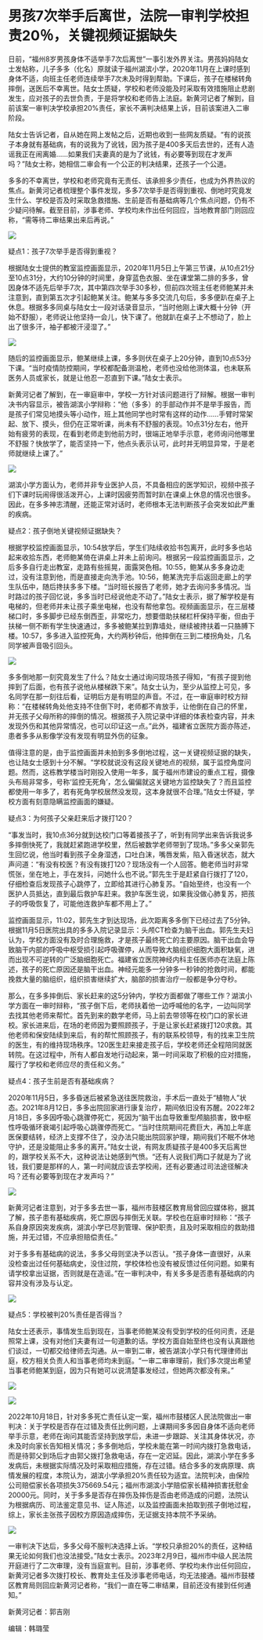 # 男孩7次举手后离世，法院一审判学校担责20％，关键视频证据缺失

日前，“福州8岁男孩身体不适举手7次后离世”一事引发外界关注。男孩妈妈陆女士发帖称，儿子多多（化名）原就读于福州湖滨小学，2020年11月在上课时感到身体不适，向班主任老师连续举手7次未及时得到帮助。下课后，孩子在楼梯转角摔倒，送医后不幸离世。陆女士质疑，学校和老师没能及时采取有效措施阻止悲剧发生，应对孩子的去世负责，于是将学校和老师告上法庭。新黄河记者了解到，目前该案一审判决学校承担20%责任，家长不满判决结果上诉，目前该案进入二审阶段。

陆女士告诉记者，自从她在网上发帖之后，近期也收到一些网友质疑。“有的说孩子本身就有基础病，有的说我为了讹钱，因为孩子是400多天后去世的，还有人造谣我正在闹离婚……如果我们夫妻真的是为了讹钱，有必要等到现在才发声吗？”陆女士称，她相信二审会有一个公正的判决结果，还孩子一个公道。

多多的不幸离世，学校和老师究竟有无责任、该承担多少责任，也成为外界热议的焦点。新黄河记者梳理整个事件发现，多多7次举手是否得到重视、倒地时究竟发生什么、学校是否及时采取急救措施、生前是否有基础病等几个焦点问题，仍有不少疑问待解。截至目前，涉事老师、学校均未作出任何回应，当地教育部门则回应称，“需等待二审结果出来后再说。”

![](https://inews.gtimg.com/news_bt/O-ewO8yThvMG_W3OnFVO7IZwR7Sark6m9UC3CJW9fspc8AA/1000)

疑点1：孩子7次举手是否得到重视？

根据陆女士提供的教室监控画面显示，2020年11月5日上午第三节课，从10点21分至10点31分，大约10分钟的时间里，身穿蓝色衣服、坐在课堂第二排的多多，曾因身体不适先后举手7次，其中第四次举手30多秒，但前四次班主任老师鲍某并未注意到，直到第五次才引起鲍某关注。鲍某与多多交流几句后，多多便趴在桌子上休息。根据多多同桌与陆女士一段对话录音显示，“当时他刚上课大概十分钟（开始不舒服），老师说让他坚持一会儿，快下课了。他就趴在桌子上不想动了，脸上出了很多汗，袖子都被汗浸湿了。”

![](https://inews.gtimg.com/news_bt/OAWh3I2ZqYN0tyKoGA6XVHyK6qdf7hG8Sz71lsiyZ1tf4AA/1000)

随后的监控画面显示，鲍某继续上课，多多则伏在桌子上20分钟，直到10点53分下课。“当时疫情防控期间，学校都配备测温枪，老师也没给他测体温，也未联系医务人员或家长，就是让他忍一忍直到下课。”陆女士表示。

新黄河记者了解到，在一审庭审中，学校一方针对该问题进行了辩解。根据一审判决书内容显示，被告湖滨小学辩称：“他（多多）的手部动作并不是举手报告，而是孩子们常见地摸头等小动作，班上其他同学也时常有这样的动作……手臂时常架起、放下、摸头，但仍在正常听课，尚未有不舒服的表现。10点31分左右，他开始有疲劳的表现，在看到老师走到他前方时，很端正地举手示意，老师询问他哪里不舒服？快放学了，能否坚持一下，他点头表示认可，此时并无明显异常，于是老师就继续上课了。”

![](https://inews.gtimg.com/news_bt/OftVCzV3xg8HpPSQYpDMEl5uVPLk3GQtBX4u9DbHehR08AA/1000)

湖滨小学方面认为，老师并非专业医护人员，不具备相应的医学知识，视频中孩子们下课时玩闹得很活泼开心，上课时因疲劳而暂时趴在课桌上休息的情况也很多。因此，在多多神志清醒，还能正常对话时，老师根本无法判断孩子会突发如此严重的疾病。

疑点2：孩子倒地关键视频证据缺失？

根据学校监控画面显示，10:54放学后，学生们陆续收拾书包离开，此时多多也站起来收拾东西，老师鲍某倚在讲桌上并未上前询问。根据另一段监控画面显示，之后多多自行走出教室，走路有些摇晃，面露哭色相。10:55，鲍某从多多身边走过，没有注意到他，而是直接走向洗手池。10:56，鲍某洗完手后返回走廊上的学生队伍中，随后搀扶多多下楼。“当时班长报告了老师，她才去询问多多情况。当时路过的孩子回忆说，多多当时已经说他走不动了。”陆女士表示，据了解学校是有电梯的，但老师并未让孩子乘坐电梯，也没有帮他拿包。视频画面显示，在三层楼梯口时，多多脚步已经东倒西歪，非常吃力，想要借助扶梯栏杆保持平衡，但由于扶梯一侧不断有学生快速通过，多多被鲍某拉到靠墙处，继续被搀扶着一只胳膊下楼。10:57，多多进入监控死角，大约两秒钟后，他摔倒在三到二楼拐角处，几名同学被声音吸引回头。

![](https://inews.gtimg.com/news_bt/OzW2q2HB_TgC5mwUx1_FwJdg0MnKDh8uZC6D62NSrBCPsAA/1000)

多多倒地那一刻究竟发生了什么？陆女士通过询问现场孩子得知，“有孩子提到他摔到了后面，也有孩子说他从楼梯跌下来”。陆女士认为，至少从监控上可见，多名同学在那一刻往后看，证明后方是有明显的声音。不过，在一审庭审时校方辩称：“在楼梯转角处他支持不住倒下时，老师都不肯放手，让他倒在自己的怀里，并无孩子父母所称的摔倒的情况。根据孩子入院记录中详细的体表检查内容，并未发现外伤和其他异常情况，也可以印证这一点。”此外，福建省立医院方面亦陈述，患者多多从影像学没有发现有明显外伤的征象。

值得注意的是，由于监控画面并未拍到多多倒地过程，这一关键视频证据的缺失，也让陆女士感到十分不解。“学校就说没有这段关键地点的视频，属于监控角度问题。然而，这栋教学楼当时刚投入使用一年多，属于福州市建设的重点工程，摄像头布局非常多，号称‘监控无死角’，怎么偏偏就这关键地方监控缺失了？而且监控都使用一年多了，若有死角学校居然没发现，这本身就很不合理。”陆女士怀疑，学校方面有刻意隐瞒监控画面的嫌疑。

疑点3：为何孩子父亲赶来后才拨打120？

“事发当时，我10点36分就到达校门口等着接孩子了，听到有同学出来告诉我说多多摔倒快死了，我就赶紧跑进学校里，然后被数学老师带到了现场。”多多父亲郭先生回忆说，他当时看到孩子全身湿透，口吐白沫，嘴唇发紫，陷入昏迷状态，就大声问道：“有没有校医？有没有拨打120？现场没有一个人回答。鲍老师当时非常慌张，坐在地上，手在发抖，问她什么也不说。”郭先生于是赶紧自行拨打了120，仔细检查后发现孩子心跳停了，立即给其进行心肺复苏。“自始至终，也没有一个医护人员抵达，直到最后救护车赶来。救护车医生说，如果我没做心肺复苏，把孩子的呼吸恢复了，可能他连救护车都不用上了。”

监控画面显示，11:02，郭先生才到达现场，此次距离多多倒下已经过去了5分钟。根据11月5日医院出具的多多入院记录显示：头颅CT检查为脑干出血。郭先生夫妇认为，学校方面没有及时合理施救，才是孩子最终死亡的主要原因。脑干出血会导致脑干内部的呼吸中枢受损引起呼吸骤停，从而导致大脑组织细胞大面积缺氧，进而出现不可逆转的广泛脑细胞死亡。福建省立医院神经内科主任医师亦在法庭上陈述，孩子的死亡原因还是脑干出血。神经元能多一分钟多一秒钟的抢救时间，都能挽救大量的脑组织，组织损害继续扩大，脑部的损害治疗一般都是争分夺秒。

那么，在多多摔倒后、家长赶来的这5分钟内，学校方面都做了哪些工作？湖滨小学方面在一审时辩称，“孩子倒下后，老师扶着他一边呼喊他的名字，一边叫同学去找其他老师来帮忙。首先到来的数学老师，马上前去带领等在校门口的家长进校。家长进来后，在场的老师因为要照顾孩子，于是让家长赶紧拨打120求救。其他老师和保安陆续到来后，有的帮忙照顾孩子，有的联系校领导，有的找来卫生院的医生，有的维持现场秩序。120医生赶来接走孩子后，学校老师还全程陪同就医转院。在这过程中，所有人都自发地行动起来，第一时间采取了积极的应对措施，履行了学校和老师应尽的责任和义务。”

疑点4：孩子生前是否有基础疾病？

2020年11月5日，多多昏迷后被紧急送往医院救治，手术后一直处于“植物人”状态。2021年8月12日，多多出院回家进行康复治疗，期间依旧没有苏醒。2022年2月18日，多多因呼吸心跳骤停死亡，死因为“脑干出血导致重型颅脑损害，致中枢性呼吸循环衰竭引起呼吸心跳骤停而死亡。“当时住院期间花费巨大，再加上年底医保要结转，经济上支撑不住了，没办法只能出院回家护理，期间我们不眠不休地守护，还是没能阻止多多的离开。”陆女士说，有网友质疑孩子是400多天后离世的，跟学校关系不大，这种说法让她感到气愤。“还有人说我们两口子就是为了讹钱，我们要是那样的人，第一时间就应该去学校闹，还有必要通过司法途径解决吗？还有必要等到现在才发声吗？”

![](https://inews.gtimg.com/news_bt/Oy7m2vFpGHyI_72G0bDxG78ZEWoMdqbAgFng8gqHDXfnMAA/1000)

新黄河记者注意到，对于多多去世一事，福州市鼓楼区教育局曾回应媒体称，据其了解，孩子患有基础疾病，死亡原因与摔倒无关联。学校也在庭审时辩称：“孩子系自身原因突发疾病，湖滨小学已尽到管理、保护职责，且及时采取相应的救助措施，并无过错，不应承担赔偿责任。”

对于多多有基础病的说法，多多父母则坚决予以否认。“孩子身体一直很好，从来没检查出过任何基础病史，没住过院，学校体检也没有被反馈过任何问题。如果有请学校拿出证据，否则就是在造谣。”在一审判决中，有关多多是否患有基础病的内容并没有涉及与认定。

![](https://inews.gtimg.com/news_bt/OCRDgoAPfcDe69_yBqPjOPcI8uGnhzkCtwHU-9gz7852oAA/1000)

疑点5：学校被判20%责任是否得当？

陆女士还表示，事情发生后到现在，当事老师鲍某没有受到学校的任何问责，还是照常上课，没有对他们夫妻有过一句道歉的话。学校方面自始至终也没有认真跟他们谈过，一切都交给律师去沟通。从一审到二审，被告湖滨小学只有代理律师出庭，校方相关负责人和当事老师均未到庭。“一审二审审理前，我们多次提出希望当事老师鲍某到庭，因为只有她可以说清楚事发经过，但她两次都没有来。”

![](https://inews.gtimg.com/news_bt/OKb3NHIRHycG2FKUIg2_W5yCuvsz3eqH8lUVCBefwNK4sAA/1000)

![](https://inews.gtimg.com/news_bt/O6JvRuojBk6XqL589Tr4jL6tS2L3uLqnG_NZkF9Qb1UkQAA/1000)

2022年10月18日，针对多多死亡责任认定一案，福州市鼓楼区人民法院做出一审判决：关于学校是否存在过错及责任比例问题，上课期间多多因自身体不适向老师举手示意，老师在询问其能否坚持到放学后，未进一步跟踪、关注其身体状况，亦未及时向家长告知相关情况；多多倒地后，学校未能在第一时间内拨打急救电话，而是待郭父到场后才由郭父拨打急救电话，存在一定迟延。因此，湖滨小学在多多发病后，未根据实际情况及时采取相应措施，存在过错。结合多多的发病原理、病情发展的程度，本院认为，湖滨小学承担20%责任较为适宜。法院判决，由保险公司赔偿家长各项损失375669.54元；福州市湖滨小学赔偿家长精神损害抚慰金20000元。同时，关于多多是否存在摔伤及摔伤是否由老师造成的问题，法院认为根据病历、司法鉴定意见书、证人陈述，以及监控画面未拍取到孩子倒地过程，综上，家长主张孩子因校方原因造成摔伤，无证据支持本院不予采纳。

![](https://inews.gtimg.com/news_bt/O0940q8e-Osxo_7Vv6rlmRimcADvvDEa61d_HfUVZ553EAA/1000)

一审判决下达后，多多父母不服判决选择上诉。“学校只承担20%的责任，这种结果无论如何我们也没法接受。”陆女士表示。2023年2月9日，福州市中级人民法院开庭进行了二次审理，没有当庭宣判。目前，涉事老师、学校均未作出任何回应，新黄河记者多次拨打校长、教育处主任及涉事老师电话，均无法接通。福州市鼓楼区教育局则回应新黄河记者称，“我们一直在等二审结果，目前还没有接到任何通知。”

新黄河记者：郭吉刚

编辑：韩璐莹

